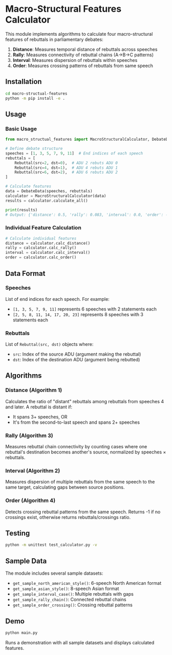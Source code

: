 # Macro-Structural Features Calculator

This module implements algorithms to calculate four macro-structural features of rebuttals in parliamentary debates:

1. **Distance**: Measures temporal distance of rebuttals across speeches
2. **Rally**: Measures connectivity of rebuttal chains (A→B→C patterns)
3. **Interval**: Measures dispersion of rebuttals within speeches
4. **Order**: Measures crossing patterns of rebuttals from same speech

## Installation

```bash
cd macro-structual-features
python -m pip install -e .
```

## Usage

### Basic Usage

```python
from macro_structual_features import MacroStructuralCalculator, DebateData, Rebuttal

# Define debate structure
speeches = [1, 3, 5, 7, 9, 11]  # End indices of each speech
rebuttals = [
    Rebuttal(src=2, dst=0),  # ADU 2 rebuts ADU 0
    Rebuttal(src=4, dst=1),  # ADU 4 rebuts ADU 1
    Rebuttal(src=6, dst=2),  # ADU 6 rebuts ADU 2
]

# Calculate features
data = DebateData(speeches, rebuttals)
calculator = MacroStructuralCalculator(data)
results = calculator.calculate_all()

print(results)
# Output: {'distance': 0.5, 'rally': 0.083, 'interval': 0.0, 'order': -1.0}
```

### Individual Feature Calculation

```python
# Calculate individual features
distance = calculator.calc_distance()
rally = calculator.calc_rally()
interval = calculator.calc_interval()
order = calculator.calc_order()
```

## Data Format

### Speeches
List of end indices for each speech. For example:
- `[1, 3, 5, 7, 9, 11]` represents 6 speeches with 2 statements each
- `[2, 5, 8, 11, 14, 17, 20, 23]` represents 8 speeches with 3 statements each

### Rebuttals
List of `Rebuttal(src, dst)` objects where:
- `src`: Index of the source ADU (argument making the rebuttal)
- `dst`: Index of the destination ADU (argument being rebutted)

## Algorithms

### Distance (Algorithm 1)
Calculates the ratio of "distant" rebuttals among rebuttals from speeches 4 and later. A rebuttal is distant if:
- It spans 3+ speeches, OR
- It's from the second-to-last speech and spans 2+ speeches

### Rally (Algorithm 3)
Measures rebuttal chain connectivity by counting cases where one rebuttal's destination becomes another's source, normalized by speeches × rebuttals.

### Interval (Algorithm 2)
Measures dispersion of multiple rebuttals from the same speech to the same target, calculating gaps between source positions.

### Order (Algorithm 4)
Detects crossing rebuttal patterns from the same speech. Returns -1 if no crossings exist, otherwise returns rebuttals/crossings ratio.

## Testing

```bash
python -m unittest test_calculator.py -v
```

## Sample Data

The module includes several sample datasets:
- `get_sample_north_american_style()`: 6-speech North American format
- `get_sample_asian_style()`: 8-speech Asian format  
- `get_sample_interval_case()`: Multiple rebuttals with gaps
- `get_sample_rally_chain()`: Connected rebuttal chains
- `get_sample_order_crossing()`: Crossing rebuttal patterns

## Demo

```bash
python main.py
```

Runs a demonstration with all sample datasets and displays calculated features.